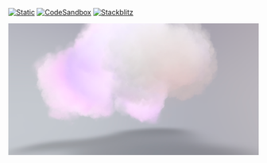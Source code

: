 [![Static](https://img.shields.io/badge/demo-%23646CFF.svg?logo=html5&logoColor=white)](https://pmndrs.github.io/examples/thunder-clouds)
[![CodeSandbox](https://img.shields.io/badge/codesandbox-040404?logo=codesandbox&logoColor=DBDBDB)](https://codesandbox.io/s/github/pmndrs/examples/tree/main/apps/thunder-clouds)
[![Stackblitz](https://img.shields.io/badge/stackblitz-fff?logo=Stackblitz&logoColor=1389FD)](https://stackblitz.com/github/pmndrs/examples/tree/main/apps/thunder-clouds)

![](thumbnail.png)

